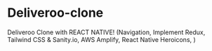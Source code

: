 # Deliveroo-clone
Deliveroo Clone with REACT NATIVE! (Navigation, Implement Redux, Tailwind CSS &amp; Sanity.io, AWS Amplify, React Native Heroicons, )
